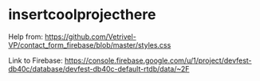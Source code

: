 # insertcoolprojecthere
Help from:
https://github.com/Vetrivel-VP/contact_form_firebase/blob/master/styles.css

Link to Firebase: 
https://console.firebase.google.com/u/1/project/devfest-db40c/database/devfest-db40c-default-rtdb/data/~2F
